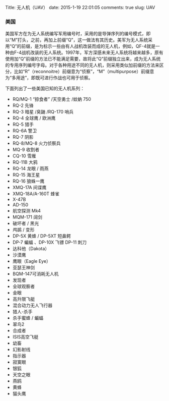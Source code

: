 Title: 无人机（UAV）
date: 2015-1-19 22:01:05 
comments: true
slug: UAV

### 美国 ###

<!-- PELICAN_BEGIN_SUMMARY -->
美国军方在为无人系统编写军用编号时，采用的是导弹序列的编号模式，即以“M”打头，之前，再加上前缀“Q”，这一做法有其历史。美军为无人系统采用“Q”的前缀，是为标示一些由有人战机改装而成的无人机，例如，QF-4就是一种由F-4战机改装的无人系统。1997年，军方深感未来无人系统将越来越多，原有使用加“Q”前缀的方法已不能满足需要，故将此“Q”前缀独立出来，成为无人系统的专用序列编号字母。对于各种用途不同的无人机，则采用类似加前缀的方法来区分，比如“R”（reconnoitre）前缀意为“侦察”，“M”（multipurpose）前缀意为“多用途”，即既可进行作战也可用于侦察。
<!-- PELICAN_END_SUMMARY -->

下面列出了一些美国已知的无人机系列：

- RQ/MQ-1 “掠食者” /天空勇士  /蚊蚋 750
- RQ-2 先锋
- RQ-3  暗星 /臭鼬 /RQ-170 哨兵
- RQ-4 全球鹰  /  欧洲鹰
- RQ-5 猎手
- RQ-6A 警卫 
- RQ-7 阴影
- RQ-8/MQ-8  火力侦察兵
- MQ-9 收割者
- CQ-10 雪雁
- RQ-11B 大鸦
- RQ-14 龙眼 / 雨燕
- RQ-15 海王星
- RQ-16 狼蛛一鹰
- XMQ-17A 间谍鹰
- XMQ-18A/A-160T 蜂雀
- X-47B
- AD-150
- 航空探测 Mk4
- MQM-171 阔剑
- 破坏者 /  黑光
- 鸬鹚  /  变形
- DP-5X  黄蜂  /  DP-5XT 短鼻鳄
- DP-7 蝙蝠 、DP-10X 飞镖  DP-11 刺刀
- 达科他（Dakota）
- 沙漠鹰
- 鹰眼（Eagle Eye）
- 亚瑟王神剑
- BQM-147可消耗无人机
- 发现者
- 全球观察者
- 金眼
- 高升限飞艇
- 混合动力无人飞行器
- 猎人-杀手
- 杀手蜜蜂 / 蝙蝠
- 翠鸟2
- 合成者
- ISIS高空飞艇
- 幼畜
- 幻影射线
- 指示器
- 寂寞眼
- 银狐
- 天空之眼
- 燕鸥
- 黄蜂
- 猫头鹰
